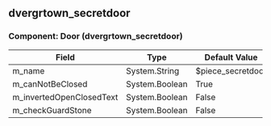 ## dvergrtown_secretdoor

### Component: Door (dvergrtown_secretdoor)

|Field|Type|Default Value|
|---|---|---|
|m_name|System.String|$piece_secretdoor|
|m_canNotBeClosed|System.Boolean|True|
|m_invertedOpenClosedText|System.Boolean|False|
|m_checkGuardStone|System.Boolean|False|

